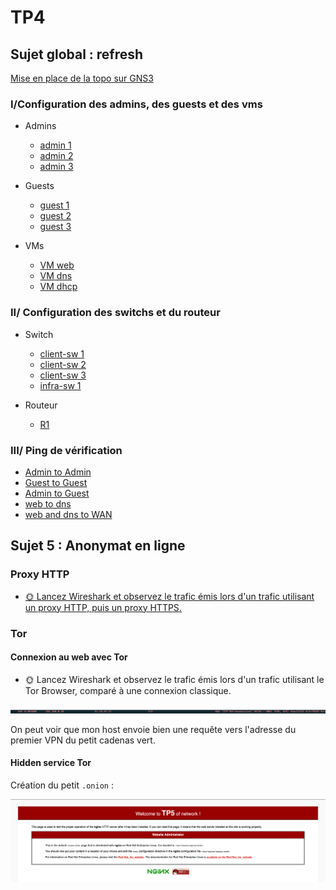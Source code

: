# TP4
## Sujet global : refresh

[Mise en place de la topo sur GNS3](./docs/topo.md)

### I/Configuration des admins, des guests et des vms

* Admins  
    * [admin 1](./docs/admin1.md)
    * [admin 2](./docs/admin2.md)
    * [admin 3](./docs/admin3.md)

* Guests  
    * [guest 1](./docs/guest1.md)
    * [guest 2](./docs/guest2.md)
    * [guest 3](./docs/guest3.md)

* VMs  
    * [VM web](./docs/vmweb.md)
    * [VM dns](./docs/vmdns.md)
    * [VM dhcp](./docs/vmdhcp.md)

### II/ Configuration des switchs et du routeur

* Switch  
    * [client-sw 1](./docs/clientsw1.md)
    * [client-sw 2](./docs/clientsw2.md)
    * [client-sw 3](./docs/clientsw3.md)
    * [infra-sw 1](./docs/infrasw1.md)

* Routeur  
    * [R1](./docs/r1.md)

### III/ Ping de vérification

* [Admin to Admin](./docs/pingAdmin.md)   
* [Guest to Guest](./docs/pingGuest.md)   
* [Admin to Guest](./docs/pingAdminGuest.md)   
* [web to dns](./docs/pingWebDns.md)   
* [web and dns to WAN](./docs/pingToWan.md)   

## Sujet 5 : Anonymat en ligne

### Proxy HTTP
* [🌞 Lancez Wireshark et observez le trafic émis lors d'un trafic utilisant un proxy HTTP, puis un proxy HTTPS.](./docs/WireSharkProxy.md)

### Tor
#### Connexion au web avec Tor
* 🌞 Lancez Wireshark et observez le trafic émis lors d'un trafic utilisant le Tor Browser, comparé à une connexion classique.

![Tor request](./assets/tor.png)

On peut voir que mon host envoie bien une requête vers l'adresse du premier VPN du petit cadenas vert.

#### Hidden service Tor

Création du petit `.onion` : 

![.onion](./assets/onion.png)



